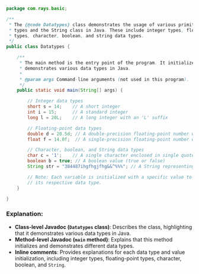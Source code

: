 ```java
package com.rays.basic;

/**
 * The {@code Datatypes} class demonstrates the usage of various primitive data 
 * types and the String class in Java. These include integer types, floating-point 
 * types, character, boolean, and string data types.
 */
public class Datatypes {

    /**
     * The main method is the entry point of the program. It initializes and
     * demonstrates various data types in Java.
     * 
     * @param args Command-line arguments (not used in this program).
     */
    public static void main(String[] args) {

        // Integer data types
        short s = 14;    // A short integer
        int i = 15;      // A standard integer
        long l = 20L;    // A long integer with an 'L' suffix

        // Floating-point data types
        double d = 20.5d; // A double-precision floating-point number with 'd' suffix
        float f = 14.0f;  // A single-precision floating-point number with 'f' suffix

        // Character, boolean, and String data types
        char c = '1';    // A single character enclosed in single quotes
        boolean b = true; // A boolean value (true or false)
        String str = "384487ihgfhgjfhg&&^%%%"; // A String representing a sequence of characters

        // Note: Each variable is initialized with a specific value to demonstrate 
        // its respective data type.
    }

}
```

### Explanation:

- **Class-level Javadoc (`Datatypes` class)**: Describes the class, highlighting that it demonstrates various data types in Java.
- **Method-level Javadoc (`main` method)**: Explains that this method initializes and demonstrates different data types.
- **Inline comments**: Provides explanations for each data type and value initialization, including integer types, floating-point types, character, boolean, and `String`.
